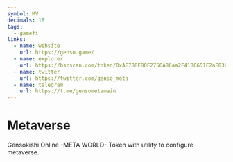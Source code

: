 ```yaml
---
symbol: MV
decimals: 18
tags:
  - gamefi
links:
  - name: website
    url: https://genso.game/
  - name: explorer
    url: https://bscscan.com/token/0xAE788F80F2756A86aa2F410C651F2aF83639B95b
  - name: twitter
    url: https://twitter.com/genso_meta
  - name: telegram
    url: https://t.me/gensometamain
---
```


# Metaverse

Gensokishi Online -META WORLD- Token with utility to configure metaverse.
